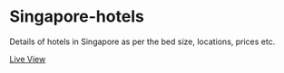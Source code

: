 # Singapore-hotels
Details of hotels in Singapore as per the bed size, locations, prices etc.

[Live View](https://hotelsinsingapore.netlify.app/)
